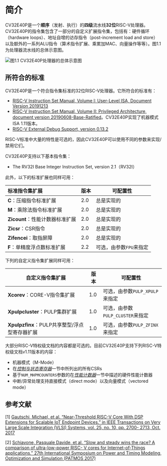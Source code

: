 # 简介

CV32E40P是一个**顺序**（发射、执行）的**四级**流水线**32位**RISC-V处理器。CV32E40P的指令集包含了一部分的自定义扩展指令集，包括有：硬件循环（hardware loops）、地址自增的访存指令（post-increment load and store）以及额外的一系列ALU指令（算术指令扩展、乘累加MAC、向量操作等等）。图1.1为处理器流水线的总体示意图。

![图1.1 CV32E40P处理器的总体示意图](https://upic-groupsun.oss-cn-shenzhen.aliyuncs.com/uPic/image-20201202202031191.png)



## 所符合的标准

CV32E40P是一个符合指令集标准的32位RISC-V处理器。它所符合的标准有：

- [RISC-V Instruction Set Manual, Volume I: User-Level ISA, Document Version 20191213](https://github.com/riscv/riscv-isa-manual/releases/download/Ratified-IMAFDQC/riscv-spec-20191213.pdf)
- [RISC-V Instruction Set Manual, Volume II: Privileged Architecture, document version 20190608-Base-Ratified](https://github.com/riscv/riscv-isa-manual/releases/download/Ratified-IMFDQC-and-Priv-v1.11/riscv-privileged-20190608.pdf)。CV32E40P实现了机器模式ISA 1.11版本。
- [RISC-V External Debug Support, version 0.13.2](https://content.riscv.org/wp-content/uploads/2019/03/riscv-debug-release.pdf)

RISC-V标准中大量的特性是可选的，因此CV32E40P可以使用不同的参数来实现/禁用它们。

CV32E40P支持以下基本指令集：

- The RV32I Base Integer Instruction Set, version 2.1（RV32I）

此外，以下的标准扩展也同样可用：

| 标准指令集扩展                  | 版本 | 可配置性                |
| :------------------------------ | :--- | ----------------------- |
| **C**：压缩指令标准扩展         | 2.0  | 总是实现的              |
| **M**：乘除法指令标准扩展       | 2.0  | 总是实现的              |
| **Zicount**：性能计数器标准扩展 | 2.0  | 总是实现的              |
| **Zicsr**：CSR指令              | 2.0  | 总是实现的              |
| **Zifencei**：取指屏障          | 2.0  | 总是实现的              |
| **F**：单精度浮点数标准扩展     | 2.2  | 可选，由参数`FPU`来指定 |

下列的自定义指令集扩展同样可用：

| 自定义指令集扩展                              | 版本 | 可配置性                         |
| --------------------------------------------- | ---- | -------------------------------- |
| **Xcorev**：CORE-V指令集扩展                  | 1.0  | 可选，由参数`PULP_XPULP`来指定   |
| **Xpulpcluster**：PULP集群扩展                | 1.0  | 可选，由参数`PULP_CLUSTER`来指定 |
| **Xpulpzfinx**：PULP共享整型/浮点型寄存器扩展 | 1.0  | 可选，由参数`PULP_ZFINX`来指定   |

大部分RISC-V特权级文档的内容都是可选的。目前CV32E40P支持下列RISC-V特权级文档v1.11版本的内容：

- 机器模式（M-Mode）
- 在[*控制与状态寄存器*]()一节中所列出的所有CSRs
- 基于`NUM_MHPMCOUNTERS`参数的在[*性能计数器*]()一节中描述的硬件性能计数器
- 中断/异常处理支持直接模式（direct mode）以及向量模式（vectored mode）



## 参考文献

[1] [Gautschi, Michael, et al. “Near-Threshold RISC-V Core With DSP Extensions for Scalable IoT Endpoint Devices.” in IEEE Transactions on Very Large Scale Integration (VLSI) Systems, vol. 25, no. 10, pp. 2700- 2713, Oct. 2017](https://ieeexplore.ieee.org/document/7864441)

[2] [Schiavone, Pasquale Davide, et al. “Slow and steady wins the race? A comparison of ultra-low-power RISC- V cores for Internet-of-Things applications.” 27th International Symposium on Power and Timing Modeling, Optimization and Simulation (PATMOS 2017)](https://doi.org/10.1109/PATMOS.2017.8106976)